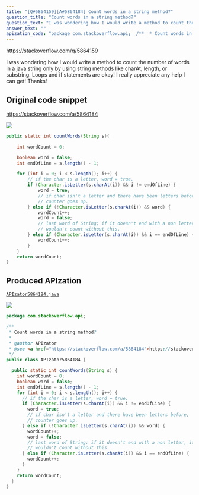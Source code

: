 ```yaml
---
title: "[Q#5864159][A#5864184] Count words in a string method?"
question_title: "Count words in a string method?"
question_text: "I was wondering how I would write a method to count the number of words in a java string only by using string methods like charAt, length, or substring. Loops and if statements are okay! I really appreciate any help I can get! Thanks!"
answer_text: ""
apization_code: "package com.stackoverflow.api;  /**  * Count words in a string method?  *  * @author APIzator  * @see <a href=\"https://stackoverflow.com/a/5864184\">https://stackoverflow.com/a/5864184</a>  */ public class APIzator5864184 {    public static int countWords(String s) {     int wordCount = 0;     boolean word = false;     int endOfLine = s.length() - 1;     for (int i = 0; i < s.length(); i++) {       // if the char is a letter, word = true.       if (Character.isLetter(s.charAt(i)) && i != endOfLine) {         word = true;         // if char isn't a letter and there have been letters before,         // counter goes up.       } else if (!Character.isLetter(s.charAt(i)) && word) {         wordCount++;         word = false;         // last word of String; if it doesn't end with a non letter, it         // wouldn't count without this.       } else if (Character.isLetter(s.charAt(i)) && i == endOfLine) {         wordCount++;       }     }     return wordCount;   } }"
---
```


https://stackoverflow.com/q/5864159

I was wondering how I would write a method to count the number of words in a java string only by using string methods like charAt, length, or substring.
Loops and if statements are okay!
I really appreciate any help I can get! Thanks!



## Original code snippet

https://stackoverflow.com/a/5864184



<div class="code-logo"><img src="/stackoverflow.png" /></div>

```java
public static int countWords(String s){

    int wordCount = 0;

    boolean word = false;
    int endOfLine = s.length() - 1;

    for (int i = 0; i < s.length(); i++) {
        // if the char is a letter, word = true.
        if (Character.isLetter(s.charAt(i)) && i != endOfLine) {
            word = true;
            // if char isn't a letter and there have been letters before,
            // counter goes up.
        } else if (!Character.isLetter(s.charAt(i)) && word) {
            wordCount++;
            word = false;
            // last word of String; if it doesn't end with a non letter, it
            // wouldn't count without this.
        } else if (Character.isLetter(s.charAt(i)) && i == endOfLine) {
            wordCount++;
        }
    }
    return wordCount;
}
```

## Produced APIzation

[`APIzator5864184.java`](https://github.com/pasqualesalza/apization-temp/raw/main/data/search/APIzator5864184.java)

<div class="code-logo"><img src="/apizator.png" /></div>

```java
package com.stackoverflow.api;

/**
 * Count words in a string method?
 *
 * @author APIzator
 * @see <a href="https://stackoverflow.com/a/5864184">https://stackoverflow.com/a/5864184</a>
 */
public class APIzator5864184 {

  public static int countWords(String s) {
    int wordCount = 0;
    boolean word = false;
    int endOfLine = s.length() - 1;
    for (int i = 0; i < s.length(); i++) {
      // if the char is a letter, word = true.
      if (Character.isLetter(s.charAt(i)) && i != endOfLine) {
        word = true;
        // if char isn't a letter and there have been letters before,
        // counter goes up.
      } else if (!Character.isLetter(s.charAt(i)) && word) {
        wordCount++;
        word = false;
        // last word of String; if it doesn't end with a non letter, it
        // wouldn't count without this.
      } else if (Character.isLetter(s.charAt(i)) && i == endOfLine) {
        wordCount++;
      }
    }
    return wordCount;
  }
}

```